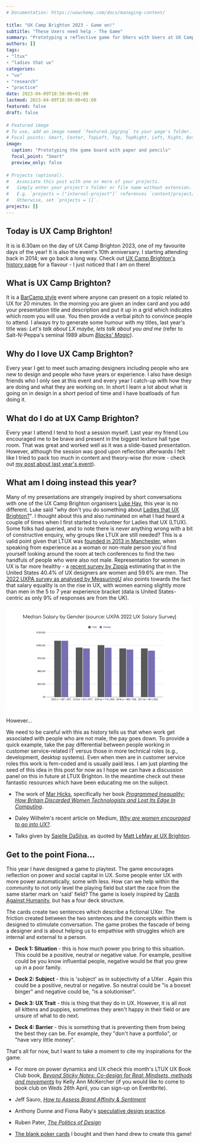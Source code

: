```yaml
---
# Documentation: https://wowchemy.com/docs/managing-content/

title: "UX Camp Brighton 2023 - Game on!"
subtitle: "These Uxers need help - The Game"
summary: "Prototyping a reflective game for UXers with Uxers at UX Camp Brighton 2023 (15th April)"
authors: []
tags: 
- "ltux" 
- "ladies that ux"
categories: 
- "ux"
- "research"
- "practice"
date: 2023-04-09T18:50:06+01:00
lastmod: 2023-04-09T18:50:06+01:00
featured: false
draft: false

# Featured image
# To use, add an image named `featured.jpg/png` to your page's folder.
# Focal points: Smart, Center, TopLeft, Top, TopRight, Left, Right, BottomLeft, Bottom, BottomRight.
image:
  caption: "Prototyping the game board with paper and pencils"
  focal_point: "Smart"
  preview_only: false

# Projects (optional).
#   Associate this post with one or more of your projects.
#   Simply enter your project's folder or file name without extension.
#   E.g. `projects = ["internal-project"]` references `content/project/deep-learning/index.md`.
#   Otherwise, set `projects = []`.
projects: []
---
```


## Today is UX Camp Brighton! 
It is is 6.30am on the day of UX Camp Brighton 2023, one of my favourite days of the year! It is also the event's 10th anniversary. I starting attending back in 2014; we go back a long way. Check out [UX Camp Brighton's history page](https://www.uxcampbrighton.org/history) for a flavour - I just noticed that I am on there!

## What is UX Camp Brighton? 
It is a [BarCamp style](https://en.wikipedia.org/wiki/BarCamp) event where anyone can present on a topic related to UX for 20 minutes. In the morning you are given an index card and you add your presentation title and description and put it up in a grid which indicates which room you will use. You then provide a verbal pitch to convince people to attend. I always try to generate some humour with my titles, last year's title was: *Let's talk about LX maybe, lets talk about you and me* (refer to Salt-N-Peppa's seminal 1989 album [*Blacks' Magic*](https://en.wikipedia.org/wiki/Blacks%27_Magic)).

## Why do I love UX Camp Brighton? 
Every year I get to meet such amazing designers including people who are new to design and people who have years or experience. I also have design friends who I only see at this event and every year I catch-up with how they are doing and what they are working on. In short I learn a lot about what is going on in design in a short period of time and I have boatloads of fun doing it. 

## What do I do at UX Camp Brighton? 
Every year I attend I tend to host a session myself. Last year my friend Lou encouraged me to be brave and present in the biggest lexture hall type room. That was great and worked well as it was a slide-based presentation. However, although the session was good upon reflection afterwards I felt like I tried to pack too much in content and theory-wise (for more - check out [my post about last year's event](https://www.fionamacneill.co.uk/post/2022/04/ux-camp-brighton-sticking-power/)). 

## What am I doing instead this year? 
Many of my presentations are strangely inspired by short conversations with one of the UX Camp Brighton organisers [Luke Hay](https://uk.linkedin.com/in/hayluke), this year is no different. Luke said "why don't you do something about [Ladies that UX Brighton?](https://ladiesthatux.com/brighton/)". I thought about this and also ruminated on what I had heard a couple of times when I first started to volunteer for Ladies that UX (LTUX). Some folks had queried, and to note there is never anything wrong with a bit of constructive enquiry, why groups like LTUX are still needed? This is a valid point given that LTUX was [founded in 2013 in Manchester](https://ladiesthatux.com/about/), when speaking from experience as a woman or non-male person you'd find yourself looking around the room at tech conferences to find the two handfuls of people who were also not male. Representation for women in UX is far more healthy - a [recent survey by Zippia](https://www.zippia.com/user-experience-designer-jobs/demographics/) estimating that in the United States 40.4% of UX designers are women and 59.6% are men. The [2022 UXPA survey as analysed by MeasuringU](https://measuringu.com/salary-survey2022/) also points towards the fact that salary equality is on the rise in UX, with women earning slightly more than men in the 5 to 7 year experience bracket (data is United States-centric as only 9% of responses are from the UK). 

![Bar chart showing that salaries for men and women were equal in UX in 2022](images/MedianSalaryByGender.png "According to UXPA in 2022, salaries were at the same level across male and female genders in 2022.")

However...

We need to be careful with this as history tells us that when work get associated with people who are not male, the pay goes down. To provide a quick example, take the pay differential between people working in customer service-related IT versus those in more technical roles (e.g., development, desktop systems). Even when men are in customer service roles this work is fem-coded and is usually paid less. I am just planting the seed of this idea in this post for now as I hope we can have a discussion panel on this in future at LTUX Brighton. In the meantime check out these fantastic resources which have been educating me on the subject. 

- The work of [Mar Hicks](https://marhicks.com/writing.html), specifically her book [*Programmed Inequality: How Britain Discarded Women Technologists and Lost Its Edge In Computing*](https://programmedinequality.com/).

- Daley Wilhelm's recent article on Medium, [*Why are women encouraged to go into UX?*](https://medium.com/user-experience-design-1/why-are-women-encouraged-to-go-into-ux-d8765992509d). 

- Talks given by [Saielle DaSilva](https://hachyderm.io/@intentionaut), as quoted by [Matt LeMay at UX Brighton](https://www.fionamacneill.co.uk/post/2022/11/uxbrighton-0411/).

## Get to the point Fiona... 
This year I have designed a game to playtest. The game encourages reflection on power and social capital in UX. Some people enter UX with more power automatically, some with less. How can we help within the community to not only level the playing field but start the race from the same starter mark on 'said' field? The game is losely inspired by [Cards Against Humanity](https://www.cardsagainsthumanity.com/), but has a four deck structure. 

The cards create two sentences which describe a fictional UXer. The friction created between the two sentences and the concepts within them is designed to stimulate conversation. The game probes the fascade of being a designer and is about helping us to empathise with struggles which are internal and external to a person.

- **Deck 1: Situation** - this is how much power you bring to this situation. This could be a positive, neutral or negative value. For example, positive could be you know influential people, negative would be that you grew up in a poor family. 

- **Deck 2: Subject** - this is 'subject' as in subjectivity of a UXer . Again this could be a positive, neutral or negative. So neutral could be "is a boxset binger" and negative could be, "is a solutioniser". 

- **Deck 3: UX Trait** - this is thing that they do in UX. However, it is all not all kittens and puppies, sometimes they aren't happy in their field or are unsure of what to do next. 

- **Deck 4: Barrier** - this is something that is preventing them from being the best they can be. For example, they "don't have a portfolio", or "have very little money".


That's all for now, but I want to take a moment to cite my inspirations for the game.

- For more on power dynamics and UX check this month's LTUX UX Book Club book, [*Beyond Sticky Notes: Co-design for Real: Mindsets, methods and movements*](https://www.beyondstickynotes.com/what-is-codesign) by Kelly Ann McKercher (if you would like to come to book club on Weds 26th April, you can sign-up on Eventbrite).

- Jeff Sauro, [*How to Assess Brand Affinity & Sentiment*](https://measuringu.com/brand-affinity-sentiment/) 


- Anthony Dunne and Fiona Raby's [speculative design practice](https://en.wikipedia.org/wiki/Speculative_design).


- Ruben Pater, [*The Politics of Design*](http://thepoliticsofdesign.com/about-the-book)


- [The blank poker cards](https://amzn.eu/d/fZvdYlz) I bought and then hand drew to create this game!

